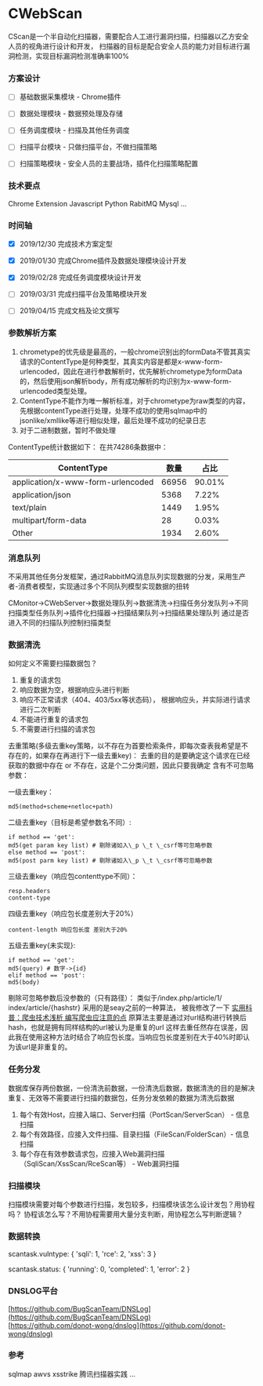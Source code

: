 # CWebScan
CScan是一个半自动化扫描器，需要配合人工进行漏洞扫描，扫描器以乙方安全人员的视角进行设计和开发，
扫描器的目标是配合安全人员的能力对目标进行漏洞检测，实现目标漏洞检测准确率100%


### 方案设计
- [ ] 基础数据采集模块 - Chrome插件  
- [ ] 数据处理模块 - 数据预处理及存储  
- [ ] 任务调度模块 - 扫描及其他任务调度  
- [ ] 扫描平台模块 - 只做扫描平台，不做扫描策略  
- [ ] 扫描策略模块 - 安全人员的主要战场，插件化扫描策略配置  


### 技术要点
Chrome Extension
Javascript
Python
RabitMQ
Mysql
...

### 时间轴
- [x] 2019/12/30 完成技术方案定型  
- [x] 2019/01/30 完成Chrome插件及数据处理模块设计开发  
- [x] 2019/02/28 完成任务调度模块设计开发  
- [ ] 2019/03/31 完成扫描平台及策略模块开发  
- [ ] 2019/04/15 完成文档及论文撰写


### 参数解析方案
1. chrometype的优先级是最高的，一般chrome识别出的formData不管其真实请求的ContentType是何种类型，其真实内容是都是x-www-form-urlencoded，因此在进行参数解析时，优先解析chrometype为formData的，然后使用json解析body，所有成功解析的均识别为x-www-form-urlencoded类型处理。
2. ContentType不能作为唯一解析标准，对于chrometype为raw类型的内容，先根据contentType进行处理，处理不成功的使用sqlmap中的jsonlike/xmllike等进行相似处理，最后处理不成功的纪录日志
3. 对于二进制数据，暂时不做处理

ContentType统计数据如下：
在共74286条数据中：

|ContentType 	|				  数量    |  占比 |
| ----------    |  ---------------------  | ---- 
|application/x-www-form-urlencoded | 66956 |  90.01% 
|application/json   				|  5368 | 7.22% 
|text/plain 						|  1449 |  1.95% 
|multipart/form-data                | 28 |    0.03%  
|Other							  |   1934 |   2.60% 

### 消息队列
不采用其他任务分发框架，通过RabbitMQ消息队列实现数据的分发，采用生产者-消费者模型，实现通过多个不同队列模型实现数据的扭转

CMonitor->CWebServer->数据处理队列->数据清洗->扫描任务分发队列->不同扫描类型任务队列->插件化扫描器->扫描结果队列->扫描结果处理队列
通过是否进入不同的扫描队列控制扫描类型


### 数据清洗
如何定义不需要扫描数据包？
1. 重复的请求包
2. 响应数据为空，根据响应头进行判断
3. 响应不正常请求（404、403/5xx等状态码）， 根据响应头，并实际进行请求进行二次判断
4. 不能进行重复的请求包
5. 不需要进行扫描的请求包

去重策略(多级去重key策略，以不存在为首要检索条件，即每次查表我希望是不存在的，如果存在再进行下一级去重key)：
去重的目的是要确定这个请求在已经获取的数据中存在 or 不存在，这是个二分类问题，因此只要我确定
含有不可忽略参数：

一级去重key：
```
md5(method+scheme+netloc+path)
```
二级去重key（目标是希望参数名不同）:
```
if method == 'get':
md5(get param key list) # 剔除诸如入\_p \_t \_csrf等可忽略参数
else method == 'post':
md5(post parm key list) # 剔除诸如入\_p \_t \_csrf等可忽略参数
```
三级去重key（响应包contenttype不同）：
```
resp.headers
content-type
```
四级去重key（响应包长度差别大于20%）
```
content-length 响应包长度 差别大于20%
```
五级去重key{未实现}:
```
if method == 'get':
md5(query) # 数字->{id}
elif method == 'post':
md5(body)
```
剔除可忽略参数后没参数的（只有路径）：  类似于/index.php/article/1/ index/article/{hashstr}
采用的是seay之前的一种算法， 被我修改了一下
[实用科普：爬虫技术浅析 编写爬虫应注意的点](http://www.91ri.org/11469.html)
原算法主要是通过对url结构进行转换后hash，也就是拥有同样结构的url被认为是重复的url
这样去重任然存在误差，因此我在使用这种方法时结合了响应包长度。当响应包长度差别在大于40%时即认为该url是非重复的。



### 任务分发
数据库保存两份数据，一份清洗前数据，一份清洗后数据，数据清洗的目的是解决重复、无效等不需要进行扫描的数据包，任务分发依赖的数据为清洗后数据  
1. 每个有效Host，应接入端口、Server扫描（PortScan/ServerScan） - 信息扫描
2. 每个有效路径，应接入文件扫描、目录扫描（FileScan/FolderScan）- 信息扫描
3. 每个存在有效参数请求包，应接入Web漏洞扫描（SqliScan/XssScan/RceScan等） - Web漏洞扫描


### 扫描模块
扫描模块需要对每个参数进行扫描，发包较多，扫描模块该怎么设计发包？用协程吗？
协程该怎么写？不用协程需要用大量分支判断，用协程怎么写判断逻辑？


### 数据转换
scantask.vulntype:
{
	'sqli': 1,
	'rce': 2,
	'xss': 3
}

scantask.status:
{
	'running': 0,
	'completed': 1,
	'error': 2
}



### DNSLOG平台
[https://github.com/BugScanTeam/DNSLog](https://github.com/BugScanTeam/DNSLog)  
[https://github.com/donot-wong/dnslog](https://github.com/donot-wong/dnslog)


### 参考
sqlmap
awvs
xsstrike
腾讯扫描器实践
...
